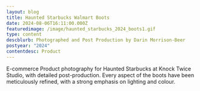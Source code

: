 ```yaml
---
layout: blog
title: Haunted Starbucks Walmart Boots
date: 2024-08-06T16:11:00.000Z
featuredimage: /image/haunted_starbucks_2024_boots1.gif
type: content
descblurb: Photographed and Post Production by Darin Morrison-Beer
postyear: "2024"
contentdesc: Product
---
```

E-commerce Product photography for Haunted Starbucks at Knock Twice Studio, with detailed post-production. Every aspect of the boots have been meticulously refined, with a strong emphasis on lighting and colour.

